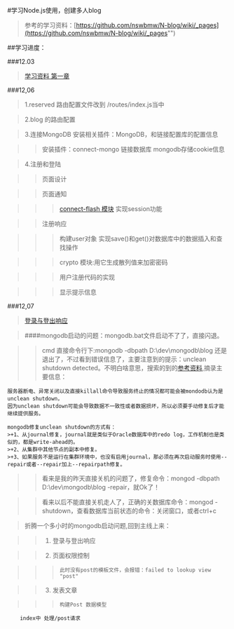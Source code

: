 

#学习Node.js使用，创建多人blog

>参考的学习资料：[https://github.com/nswbmw/N-blog/wiki/_pages](https://github.com/nswbmw/N-blog/wiki/_pages"")

##学习进度：

###12.03
>[学习资料 第一章](https://github.com/nswbmw/N-blog/wiki/%E7%AC%AC1%E7%AB%A0--Express-MongoDB-%E6%90%AD%E5%BB%BA%E5%A4%9A%E4%BA%BA%E5%8D%9A%E5%AE%A2)

###12,06

>1.reserved 路由配置文件改到 /routes/index.js当中

>2.blog 的路由配置

>3.连接MongoDB  安装相关插件：MongoDB，和链接配置库的配置信息

>>安装插件：connect-mongo 链接数据库  mongodb存储cookie信息

>4.注册和登陆  

>>页面设计

>>页面通知

>>>[connect-flash 模块](https://github.com/jaredhanson/connect-flash) 实现session功能

>>注册响应

>>>构建user对象 实现save()和get()对数据库中的数据插入和查找操作

>>>crypto 模块:用它生成散列值来加密密码

>>>用户注册代码的实现

>>>显示提示信息


###12,07

>[登录与登出响应](https://github.com/nswbmw/N-blog/wiki/%E7%AC%AC1%E7%AB%A0--Express-MongoDB-%E6%90%AD%E5%BB%BA%E5%A4%9A%E4%BA%BA%E5%8D%9A%E5%AE%A2#%E7%99%BB%E5%BD%95%E4%B8%8E%E7%99%BB%E5%87%BA%E5%93%8D%E5%BA%94)

>####mongodb启动的问题：mongodb.bat文件启动不了了，直接闪退。

>>cmd 直接命令行下:mongodb -dbpath D:\dev\mongodb\blog 还是退出了，不过看到错误信息了，主要注意到的提示：unclean shutdown detected。不明白啥意思，搜索的到的[参考资料](http://www.itpub.net/thread-1778273-1-1.html),摘录主要信息：
	
	服务器断电、异常关闭以及直接killall命令导致服务终止的情况都可能会被mondodb认为是unclean shutdown，
	因为unclean shutdown可能会导致数据不一致性或者数据损坏，所以必须要手动修复后才能继续提供服务。

	mongodb修复unclean shutdown的方式有：
	>+1、从journal修复，journal就是类似于Oracle数据库中的redo log，工作机制也是类似的，都是write-ahead的。
	>+2、从集群中其他节点的副本中修复。
	>+3、如果服务不是运行在集群环境中，也没有启用journal，那必须在再次启动服务时使用--repair或者--repair加上--repairpath修复。

>>看来是我的昨天直接关机的问题了，修复命令：mongod -dbpath D:\dev\mongodb\blog -repair，就Ok了！

>>看来以后不能直接关机走人了，正确的关数据库命令：mongod -shutdown，查看数据库当前状态的命令：关闭窗口，或者ctrl+c

>折腾一个多小时的mongodb启动问题,回到主线上来：

>>1.  登录与登出响应

>>2. 页面权限控制

>>>		此时没有post的模板文件，会报错：failed to lookup view "post"

>>3. 发表文章

>>>		构建Post 数据模型

		index中 处理/post请求






